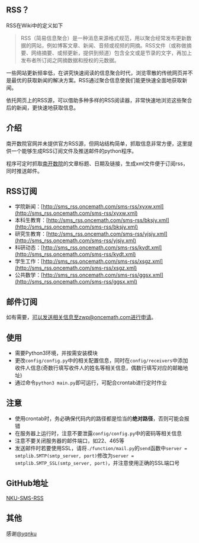 ## RSS？

RSS在Wiki中的定义如下

> RSS（简易信息聚合）是一种消息来源格式规范，用以聚合经常发布更新数据的网站，例如博客文章、新闻、音频或视频的网摘。RSS文件（或称做摘要、网络摘要、或频更新，提供到频道）包含全文或是节录的文字，再加上发布者所订阅之网摘数据和授权的元数据。

一些网站更新频率低，在讲究快速阅读的信息聚合时代，浏览零散的传统网页并不是最优的获取新闻的解决方案。RSS通过聚合信息使我们能更快速全面地获取新闻。

依托网页上的RSS源，可以借助多种多样的RSS阅读器，非常快速地浏览这些聚合后的新闻，更快速地获取信息。

## 介绍

南开数院官网并未提供官方RSS源，但网站结构简单，抓取信息非常方便，这里提供一个能够生成RSS订阅文件及推送邮件的python程序。

程序可定时抓取[南开数院](http://sms.nankai.edu.cn)的文章标题、日期及链接，生成xml文件便于订阅rss，同时推送邮件。

## RSS订阅

 - 学院新闻：[http://sms_rss.oncemath.com/sms-rss/xyxw.xml](http://sms_rss.oncemath.com/sms-rss/xyxw.xml)
 - 本科生教育：[http://sms_rss.oncemath.com/sms-rss/bksjy.xml](http://sms_rss.oncemath.com/sms-rss/bksjy.xml)
 - 研究生教育：[http://sms_rss.oncemath.com/sms-rss/yjsjy.xml](http://sms_rss.oncemath.com/sms-rss/yjsjy.xml)
 - 科研动态：[http://sms_rss.oncemath.com/sms-rss/kydt.xml](http://sms_rss.oncemath.com/sms-rss/kydt.xml)
 - 学生工作：[http://sms_rss.oncemath.com/sms-rss/xsgz.xml](http://sms_rss.oncemath.com/sms-rss/xsgz.xml)
 - 公共数学：[http://sms_rss.oncemath.com/sms-rss/ggsx.xml](http://sms_rss.oncemath.com/sms-rss/ggsx.xml)

## 邮件订阅

如有需要，可以发送相关信息至zwp@oncemath.com进行申请。

## 使用

 - 需要Python3环境，并按需安装模块
 - 更改`config/config.py`中的相关配置信息，同时在`config/receivers`中添加收件人信息(奇数行填写收件人的姓名等相关信息，偶数行填写对应的邮箱地址)
 - 通过命令`python3 main.py`即可运行，可配合crontab进行定时作业

## 注意

 - 使用crontab时，务必确保代码内的路径都是恰当的**绝对路径**，否则可能会报错
 - 在服务器上运行时，注意不要泄露`config/config.py`中的密码等相关信息
 - 注意不要关闭服务器的邮件端口，如22、465等
 - 发送邮件时若要使用SSL，请将`./function/mail.py`的`send`函数中`server = smtplib.SMTP(smtp_server, port)`修改为`server = smtplib.SMTP_SSL(smtp_server, port)`，并注意使用正确的SSL端口号

## GitHub地址

[NKU-SMS-RSS](https://github.com/zawnpn/NKU-SMS-RSS)

## 其他

感谢[@yqnku](https://www.quicy.cn)
